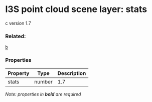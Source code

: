 # I3S point cloud scene layer: stats

c version 1.7

### Related:

[b](b.cmn.0107.md)
### Properties

| Property | Type | Description |
| --- | --- | --- |
| stats | number | 1.7 |

*Note: properties in **bold** are required*

